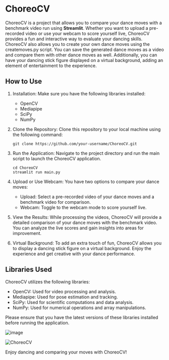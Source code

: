 # ChoreoCV

ChoreoCV is a project that allows you to compare your dance moves with a benchmark video run using **Streamlit**. Whether you want to upload a pre-recorded video or use your webcam to score yourself live, ChoreoCV provides a fun and interactive way to evaluate your dancing skills. 
ChoreoCV also allows you to create your own dance moves using the createmoves.py script. You can save the generated dance moves as a video and compare them with other dance moves as well.
Additionally, you can have your dancing stick figure displayed on a virtual background, adding an element of entertainment to the experience.

## How to Use

1. Installation: Make sure you have the following libraries installed:

   - OpenCV
   - Mediapipe
   - SciPy
   - NumPy

2. Clone the Repository: Clone this repository to your local machine using the following command:

   ```
   git clone https://github.com/your-username/ChoreoCV.git
   ```

3. Run the Application: Navigate to the project directory and run the main script to launch the ChoreoCV application.

   ```
   cd ChoreoCV
   streamlit run main.py
   ```

4. Upload or Use Webcam: You have two options to compare your dance moves:

   - Upload: Select a pre-recorded video of your dance moves and a benchmark video for comparison.
   - Webcam: Toggle to the webcam mode to score yourself live.

5. View the Results: While processing the videos, ChoreoCV will provide a detailed comparison of your dance moves with the benchmark video. You can analyze the live scores and gain insights into areas for improvement.

6. Virtual Background: To add an extra touch of fun, ChoreoCV allows you to display a dancing stick figure on a virtual background. Enjoy the experience and get creative with your dance performance.

## Libraries Used

ChoreoCV utilizes the following libraries:

- OpenCV: Used for video processing and analysis.
- Mediapipe: Used for pose estimation and tracking.
- SciPy: Used for scientific computations and data analysis.
- NumPy: Used for numerical operations and array manipulations.

Please ensure that you have the latest versions of these libraries installed before running the application.

![image](https://github.com/27Divashree/ChoreoCV/assets/93401095/43b96366-4b7d-4561-b8bb-80236ee31f1b)

![ChoreoCV](https://github.com/27Divashree/ChoreoCV/assets/93401095/e8bc4a77-948b-4867-adbe-9e8896f6bb22)







Enjoy dancing and comparing your moves with ChoreoCV!
